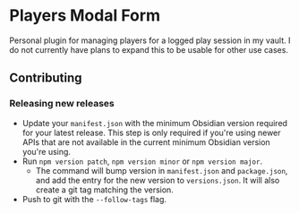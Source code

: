 # Players Modal Form

Personal plugin for managing players for a logged play session in my vault. I do not currently have plans to expand this to be usable for other use cases.

## Contributing

### Releasing new releases

-   Update your `manifest.json` with the minimum Obsidian version required for your latest release. This step is only required if you're using newer APIs that are not available in the current minimum Obsidian version you're using.
-   Run `npm version patch`, `npm version minor` or `npm version major`.
    -   The command will bump version in `manifest.json` and `package.json`, and add the entry for the new version to `versions.json`. It will also create a git tag matching the version.
-   Push to git with the `--follow-tags` flag.
